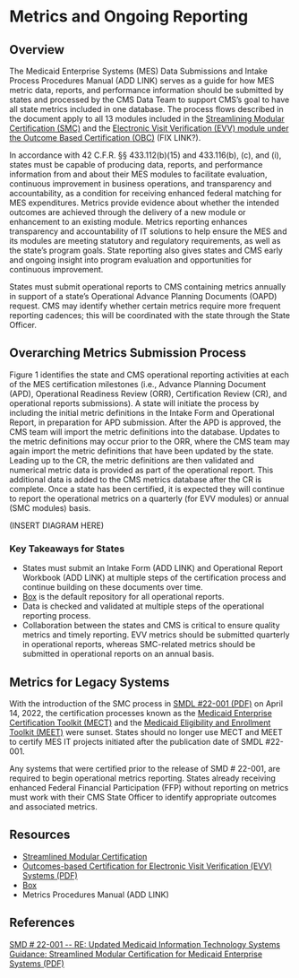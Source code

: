 # Metrics and Ongoing Reporting

## Overview

The Medicaid Enterprise Systems (MES) Data Submissions and Intake Process Procedures Manual (ADD LINK) serves as a guide for how MES metric data, reports, and performance information should be submitted by states and processed by the CMS Data Team to support CMS’s goal to have all state metrics included in one database. The process flows described in the document apply to all 13 modules included in the [Streamlining Modular Certification (SMC)](https://www.medicaid.gov/medicaid/data-systems/certification/streamlined-modular-certification/index.html) and the [Electronic Visit Verification (EVV) module under the Outcome Based Certification (OBC)](https://mitre.sharepoint.com/sites/strengthening-accountability-for-state-it-investments-project/Shared%20Documents/Task%209%20Metrics/02_Metrics%20Procedures%20Manual/Metrics%20Procedures%20Manual%20Working) (FIX LINK?).  
 
In accordance with 42 C.F.R. §§ 433.112(b)(15) and 433.116(b), (c), and (i), states must be capable of producing data, reports, and performance information from and about their MES modules to facilitate evaluation, continuous improvement in business operations, and transparency and accountability, as a condition for receiving enhanced federal matching for MES expenditures. Metrics provide evidence about whether the intended outcomes are achieved through the delivery of a new module or enhancement to an existing module. Metrics reporting enhances transparency and accountability of IT solutions to help ensure the MES and its modules are meeting statutory and regulatory requirements, as well as the state’s program goals. State reporting also gives states and CMS early and ongoing insight into program evaluation and opportunities for continuous improvement. 
 
States must submit operational reports to CMS containing metrics annually in support of a state’s Operational Advance Planning Documents (OAPD) request. CMS may identify whether certain metrics require more frequent reporting cadences; this will be coordinated with the state through the State Officer.

## Overarching Metrics Submission Process

Figure 1 identifies the state and CMS operational reporting activities at each of the MES certification milestones (i.e., Advance Planning Document (APD), Operational Readiness Review (ORR), Certification Review (CR), and operational reports submissions). A state will initiate the process by including the initial metric definitions in the Intake Form and Operational Report, in preparation for APD submission. After the APD is approved, the CMS team will import the metric definitions into the database. Updates to the metric definitions may occur prior to the ORR, where the CMS team may again import the metric definitions that have been updated by the state. Leading up to the CR, the metric definitions are then validated and numerical metric data is provided as part of the operational report. This additional data is added to the CMS metrics database after the CR is complete. Once a state has been certified, it is expected they will continue to report the operational metrics on a quarterly (for EVV modules) or annual (SMC modules) basis. 

(INSERT DIAGRAM HERE)

### Key Takeaways for States

- States must submit an Intake Form (ADD LINK) and Operational Report Workbook (ADD LINK) at multiple steps of the certification process and continue building on these documents over time. 
- [Box](https://cmsbox.account.box.com/login) is the default repository for all operational reports. 
- Data is checked and validated at multiple steps of the operational reporting process. 
- Collaboration between the states and CMS is critical to ensure quality metrics and timely reporting. EVV metrics should be submitted quarterly in operational reports, whereas SMC-related metrics should be submitted in operational reports on an annual basis. 

## Metrics for Legacy Systems

With the introduction of the SMC process in [SMDL #22-001 (PDF)](https://www.medicaid.gov/federal-policy-guidance/downloads/smd22001.pdf) on April 14, 2022, the certification processes known as the [Medicaid Enterprise Certification Toolkit (MECT)](https://www.medicaid.gov/medicaid/data-systems/medicaid-enterprise-certification-toolkit/index.html) and the [Medicaid Eligibility and Enrollment Toolkit (MEET)](https://www.medicaid.gov/medicaid/data-systems/medicaid-eligibility-enrollment-toolkit/index.html) were sunset. States should no longer use MECT and MEET to certify MES IT projects initiated after the publication date of SMDL #22-001.  
 
Any systems that were certified prior to the release of SMD # 22-001, are required to begin operational metrics reporting. States already receiving enhanced Federal Financial Participation (FFP) without reporting on metrics must work with their CMS State Officer to identify appropriate outcomes and associated metrics. 

## Resources

- [Streamlined Modular Certification](https://www.medicaid.gov/medicaid/data-systems/certification/streamlined-modular-certification/index.html)
- [Outcomes-based Certification for Electronic Visit Verification (EVV) Systems (PDF)](https://www.medicaid.gov/federal-policy-guidance/downloads/cib102419.pdf)
- [Box](https://cmsbox.account.box.com/login)
- Metrics Procedures Manual (ADD LINK)

## References

[SMD # 22-001 -- RE: Updated Medicaid Information Technology Systems Guidance: Streamlined Modular Certification for Medicaid Enterprise Systems (PDF)](https://www.medicaid.gov/federal-policy-guidance/downloads/smd22001.pdf)
